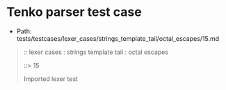# Tenko parser test case

- Path: tests/testcases/lexer_cases/strings_template_tail/octal_escapes/15.md

> :: lexer cases : strings template tail : octal escapes
>
> ::> 15
>
> Imported lexer test
>
> <template tail> octal escape with non octal

## Input

`````js
`${"-->"}\7\
`
`````

## Output

_Note: the whole output block is auto-generated. Manual changes will be overwritten!_

Below follow outputs in four parsing modes: sloppy mode, strict mode script goal, module goal, web compat mode (always sloppy).

Note that the output parts are auto-generated by the test runner to reflect actual result.

### Sloppy mode

Parsed with script goal and as if the code did not start with strict mode header.

`````
throws: Parser error!
  Template contained an illegal escape, these are only allowed in _tagged_ templates in >=ES2018

`${"-->"}\7\
        ^------- error

`
`````

### Strict mode

Parsed with script goal but as if it was starting with `"use strict"` at the top.

_Output same as sloppy mode._

### Module goal

Parsed with the module goal.

_Output same as sloppy mode._

### Web compat mode

Parsed in sloppy script mode but with the web compat flag enabled.

_Output same as sloppy mode._
